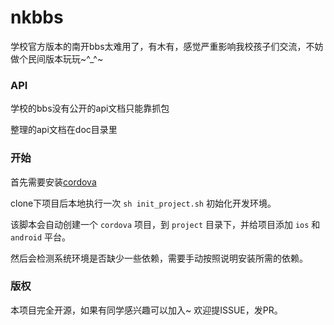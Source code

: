 # nkbbs

学校官方版本的南开bbs太难用了，有木有，感觉严重影响我校孩子们交流，不妨做个民间版本玩玩~^_^~

### API

学校的bbs没有公开的api文档只能靠抓包

整理的api文档在doc目录里

### 开始

首先需要安装[cordova](http://cordova.apache.org/)

clone下项目后本地执行一次 `sh init_project.sh` 初始化开发环境。

该脚本会自动创建一个 `cordova` 项目，到 `project` 目录下，并给项目添加 `ios` 和 `android` 平台。

然后会检测系统环境是否缺少一些依赖，需要手动按照说明安装所需的依赖。

### 版权

本项目完全开源，如果有同学感兴趣可以加入~ 欢迎提ISSUE，发PR。


